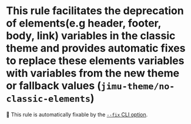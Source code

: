 # This rule facilitates the deprecation of elements(e.g header, footer, body, link) variables in the classic theme and provides automatic fixes to replace these elements variables with variables from the new theme or fallback values (`jimu-theme/no-classic-elements`)

🔧 This rule is automatically fixable by the [`--fix` CLI option](https://eslint.org/docs/latest/user-guide/command-line-interface#--fix).

<!-- end auto-generated rule header -->

